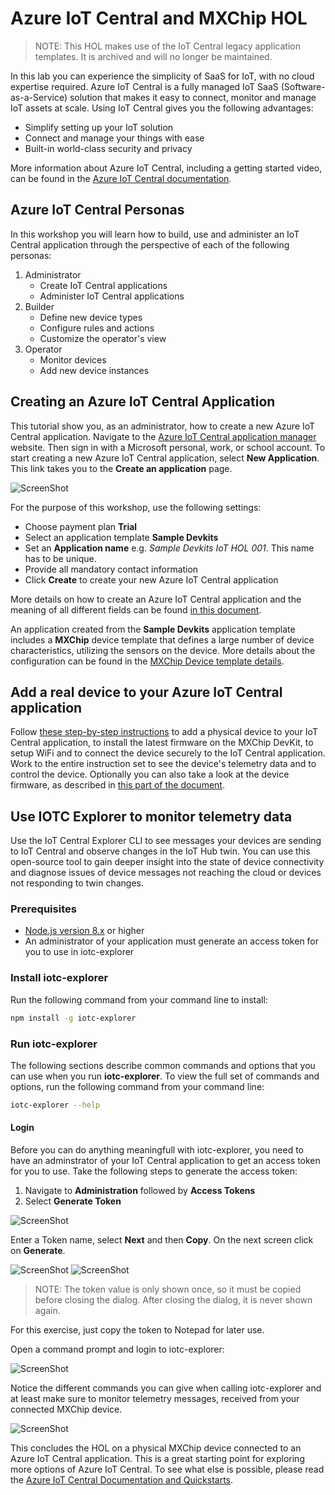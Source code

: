 # Azure IoT Central and MXChip HOL
> NOTE: This HOL makes use of the IoT Central legacy application templates. It is archived and will no longer be maintained.

In this lab you can experience the simplicity of SaaS for IoT, with no cloud expertise required.
Azure IoT Central is a fully managed IoT SaaS (Software-as-a-Service) solution that makes it easy to connect, monitor and manage IoT assets at scale.
Using IoT Central gives you the following advantages:
- Simplify setting up your IoT solution
- Connect and manage your things with ease
- Built-in world-class security and privacy

More information about Azure IoT Central, including a getting started video,
can be found in the [Azure IoT Central documentation](https://docs.microsoft.com/en-us/previous-versions/azure/iot-central/core/overview-iot-central).
## Azure IoT Central Personas
In this workshop you will learn how to build, use and administer an IoT Central application through the perspective of each of the following personas:
1) Administrator
   - Create IoT Central applications
   - Administer IoT Central applications
1) Builder
   - Define new device types
   - Configure rules and actions
   - Customize the operator's view
1) Operator
   - Monitor devices
   - Add new device instances

## Creating an Azure IoT Central Application
This tutorial show you, as an administrator, how to create a new Azure IoT Central application. Navigate to the [Azure IoT Central application manager](https://aka.ms/iotcentral) website. Then sign in with a Microsoft personal, work, or school account.
To start creating a new Azure IoT Central application, select **New Application**. This link takes you to the **Create an application** page.

![ScreenShot](Images/IOTC-01.jpg)

For the purpose of this workshop, use the following settings:
- Choose payment plan **Trial**
- Select an application template **Sample Devkits**
- Set an **Application name** e.g. *Sample Devkits IoT HOL 001*. This name has to be unique.
- Provide all mandatory contact information
- Click **Create** to create your new Azure IoT Central application

More details on how to create an Azure IoT Central application and the meaning of all different fields can be found [in this document](https://docs.microsoft.com/en-us/azure/iot-central/howto-create-application).

An application created from the **Sample Devkits** application template includes a **MXChip** device template that defines a large number of device characteristics, utilizing the sensors on the device. More details about the configuration can be found in the [MXChip Device template details](https://docs.microsoft.com/en-us/azure/iot-central/howto-connect-devkit#mxchip-device-template-details).


## Add a real device to your Azure IoT Central application
Follow [these step-by-step instructions](https://docs.microsoft.com/en-us/previous-versions/azure/iot-central/core/howto-connect-devkit#add-a-real-device) to add a physical device to your IoT Central application, to install the latest firmware on the MXChip DevKit, to setup WiFi and to connect the device securely to the IoT Central application.
Work to the entire instruction set to see the device's telemetry data and to control the device. Optionally you can also take a look at the device firmware, as described in [this part of the document](https://docs.microsoft.com/en-us/previous-versions/azure/iot-central/core/howto-connect-devkit#review-the-code).

## Use IOTC Explorer to monitor telemetry data
Use the IoT Central Explorer CLI to see messages your devices are sending to IoT Central and observe changes in the IoT Hub twin. You can use this open-source tool to gain deeper insight into the state of device connectivity and diagnose issues of device messages not reaching the cloud or devices not responding to twin changes.
### Prerequisites
- [Node.js version 8.x](https://nodejs.org) or higher
- An administrator of your application must generate an access token for you to use in iotc-explorer
### Install iotc-explorer
Run the following command from your command line to install:
``` bash
npm install -g iotc-explorer
```
### Run iotc-explorer
The following sections describe common commands and options that you can use when you run **iotc-explorer**. To view the full set of commands and options, run the following command from your command line:
``` bash
iotc-explorer --help
```
#### Login
Before you can do anything meaningfull with iotc-explorer, you need to have an adminstrator of your IoT Central application to get an access token for you to use. Take the following steps to generate the access token:
1) Navigate to **Administration** followed by **Access Tokens**
1) Select **Generate Token**

![ScreenShot](Images/IOTC-02.jpg)

Enter a Token name, select **Next** and then **Copy**. On the next screen click on **Generate**.

![ScreenShot](Images/IOTC-03.jpg)
![ScreenShot](Images/IOTC-04.jpg)

> NOTE: The token value is only shown once, so it must be copied before closing the dialog. After closing the dialog, it is never shown again.

For this exercise, just copy the token to Notepad for later use.

Open a command prompt and login to iotc-explorer:

![ScreenShot](Images/IOTC-05.jpg)

Notice the different commands you can give when calling iotc-explorer and at least make sure to monitor telemetry messages, received from your connected MXChip device.

![ScreenShot](Images/IOTC-06.jpg)

This concludes the HOL on a physical MXChip device connected to an Azure IoT Central application. This is a great starting point for exploring more options of Azure IoT Central. To see what else is possible, please read the [Azure IoT Central Documentation and Quickstarts](https://docs.microsoft.com/en-us/previous-versions/azure/iot-central/core/overview-iot-central).

